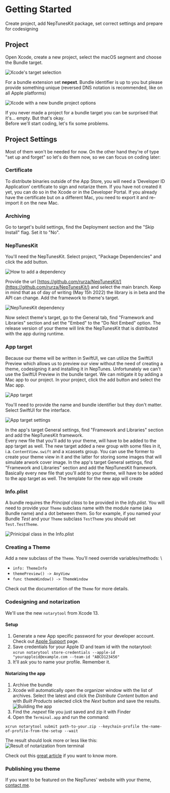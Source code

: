 # Getting Started

Create project, add NepTunesKit package, set correct settings and prepare for codesigning 

## Project

Open Xcode, create a new project, select the macOS segment and choose the Bundle target. 

![Xcode's target selection](project)

For a bundle extension set **nepext**. Bundle identifier is up to you but please provide something unique (reversed DNS notation is recommended, like on all Apple platforms)

![Xcode with a new bundle project options](project-options)

If you never made a project for a bundle target you can be surprised that it's... empty. But that's okay.  
Before we'll start coding, let's fix some problems.

## Project Settings

Most of them won't be needed for now. On the other hand they're of type "set up and forget" so let's do them now, so we can focus on coding later:

### Certificate
To distribute binaries outside of the App Store, you will need a ‘Developer ID Application’ certificate to sign and notarize them. If you have not created it yet, you can do so in the Xcode or in the Developer Portal. If you already have the certificate but on a different Mac, you need to export it and re-import it on the new Mac.

### Archiving
Go to target's build settings, find the Deployment section and the "Skip Install" flag. Set it to "No".

### NepTunesKit
You'll need the NepTunesKit. Select project, "Package Dependencies" and click the add button.

![How to add a dependency](add-dependency)

Provide the url [https://github.com/rurza/NepTunesKit/](https://github.com/rurza/NepTunesKit/) and select the main branch. Keep in mind that as of day of writing (May 15h 2022) the library is in beta and the API can change. Add the framework to theme's target.

![NepTunesKit dependency](choose-package)

Now select theme's target, go to the General tab, find "Framework and Libraries" section and set the "Embed" to the "Do Not Embed" option. The release version of your theme will link the NepTunesKit that is distributed with the app during runtime.

### App target
Because our theme will be written in SwiftUI, we can utilize the SwiftUI Preview which allows us to preview our view without the need of creating a theme, codesigning it and installing it in NepTunes. Unfortunately we can't use the SwiftUI Preview in the bundle target. We can mitigate it by adding a Mac app to our project.
In your project, click the add button and select the Mac app.

![App target](app-target)

You'll need to provide the name and bundle identifier but they don't matter. Select SwiftUI for the interface.

![App target settings](app-target-name)

In the app's target General settings, find "Framework and Libraries" section and add the NepTunesKit framework.  
Every new file that you'll add to your theme, will have to be added to the app target as well. The new target added a new group with some files in it, i.a. `ContentView.swift` and a xcassets group. You can use the former to create your theme view in it and the latter for storing some images that will simulate arwork cover image.
In the app's target General settings, find "Framework and Libraries" section and add the NepTunesKit framework. Basically every new file that you'll add to your theme, will have to be added to the app target as well. The template for the new app will create 

### Info.plist

A bundle requires the *Principal class* to be provided in the *Info.plist*. You will need to provide your ``Theme`` subclass name with the module name (aka Bundle name) and a dot between them. So for example, if you named your Bundle *Test* and your ``Theme`` subclass `TestTheme` you should set `Test.TestTheme`.

![Prinicipal class in the Info.plist](principal-class)

### Creating a Theme

Add a new subclass of the ``Theme``. You'll need override variables/methods: \
- `info: ThemeInfo`
- `themePreview() -> AnyView `
- `func themeWindow() -> ThemeWindow`

Check out the documentation of the ``Theme`` for more details.

### Codesigning and notarization

We'll use the new `notarytool` from Xcode 13.

#### Setup
1. Generate a new App specific password for your developer account. Check out [Apple Support](https://support.apple.com/en-us/HT204397) page.
2. Save credentials for your Apple ID and team id with the notarytool:\
`xcrun notarytool store-credentials --apple-id "yourappleid@example.com --team-id "ABCD123456"`
3. It'll ask you to name your profile. Remember it.

#### Notarizing the app
1. Archive the bundle
2. Xcode will automatically open the organizer window with the list of archives. Select the latest and click the *Distribute Content* button and with *Built Products* selected click the *Next* button and save the results.
![Building the app](build)
3. Find the *.nepext* file you just saved and zip it with Finder
4. Open the `Terminal.app` and run the command:

`xcrun notarytool submit path-to-your.zip --keychain-profile the-name-of-profile-from-the-setup --wait`

The result should look more or less like this:
![Result of notarization from terminal](notary-result)

Check out this [great article](https://scriptingosx.com/2021/07/notarize-a-command-line-tool-with-notarytool/) if you want to know more.

### Publishing you theme
If you want to be featured on the NepTunes' website with your theme, [contact me](mailto:adam@micropixels.pl).
